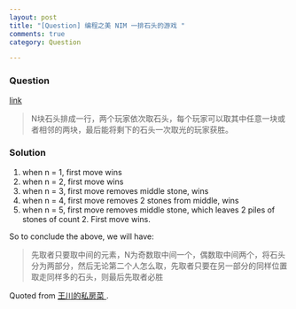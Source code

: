 ```yaml
---
layout: post
title: "[Question] 编程之美 NIM 一排石头的游戏 "
comments: true
category: Question

---
```


### Question 

[link](http://blog.csdn.net/starcuan/article/details/20546993)

> N块石头排成一行，两个玩家依次取石头，每个玩家可以取其中任意一块或者相邻的两块，最后能将剩下的石头一次取光的玩家获胜。


### Solution

1. when n = 1, first move wins
1. when n = 2, first move wins
1. when n = 3, first move removes middle stone, wins
1. when n = 4, first move removes 2 stones from middle, wins
1. when n = 5, first move removes middle stone, which leaves 2 piles of stones of count 2. First move wins.

So to conclude the above, we will have: 

> 先取者只要取中间的元素，N为奇数取中间一个，偶数取中间两个，将石头分为两部分，然后无论第二个人怎么取，先取者只要在另一部分的同样位置取走同样多的石头，则最后先取者必胜

Quoted from [王川的私房菜
](http://blog.csdn.net/starcuan/article/details/20546993). 
